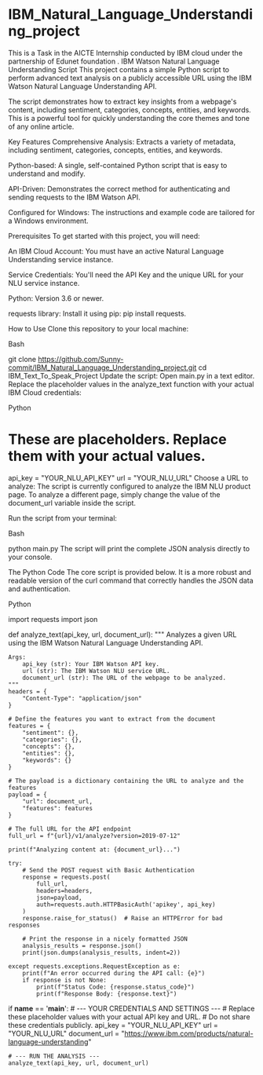 # IBM_Natural_Language_Understanding_project
This is a Task in the AICTE Internship conducted by IBM cloud under the partnership of Edunet foundation .
IBM Watson Natural Language Understanding Script
This project contains a simple Python script to perform advanced text analysis on a publicly accessible URL using the IBM Watson Natural Language Understanding API.

The script demonstrates how to extract key insights from a webpage's content, including sentiment, categories, concepts, entities, and keywords. This is a powerful tool for quickly understanding the core themes and tone of any online article.

Key Features
Comprehensive Analysis: Extracts a variety of metadata, including sentiment, categories, concepts, entities, and keywords.

Python-based: A single, self-contained Python script that is easy to understand and modify.

API-Driven: Demonstrates the correct method for authenticating and sending requests to the IBM Watson API.

Configured for Windows: The instructions and example code are tailored for a Windows environment.

Prerequisites
To get started with this project, you will need:

An IBM Cloud Account: You must have an active Natural Language Understanding service instance.

Service Credentials: You'll need the API Key and the unique URL for your NLU service instance.

Python: Version 3.6 or newer.

requests library: Install it using pip: pip install requests.

How to Use
Clone this repository to your local machine:

Bash

git clone https://github.com/Sunny-commit/IBM_Natural_Language_Understanding_project.git
cd IBM_Text_To_Speak_Project
Update the script:
Open main.py in a text editor. Replace the placeholder values in the analyze_text function with your actual IBM Cloud credentials:

Python

# These are placeholders. Replace them with your actual values.
api_key = "YOUR_NLU_API_KEY"
url = "YOUR_NLU_URL"
Choose a URL to analyze:
The script is currently configured to analyze the IBM NLU product page. To analyze a different page, simply change the value of the document_url variable inside the script.

Run the script from your terminal:

Bash

python main.py
The script will print the complete JSON analysis directly to your console.

The Python Code
The core script is provided below. It is a more robust and readable version of the curl command that correctly handles the JSON data and authentication.

Python

import requests
import json

def analyze_text(api_key, url, document_url):
    """
    Analyzes a given URL using the IBM Watson Natural Language Understanding API.

    Args:
        api_key (str): Your IBM Watson API key.
        url (str): The IBM Watson NLU service URL.
        document_url (str): The URL of the webpage to be analyzed.
    """
    headers = {
        "Content-Type": "application/json"
    }
    
    # Define the features you want to extract from the document
    features = {
        "sentiment": {},
        "categories": {},
        "concepts": {},
        "entities": {},
        "keywords": {}
    }

    # The payload is a dictionary containing the URL to analyze and the features
    payload = {
        "url": document_url,
        "features": features
    }

    # The full URL for the API endpoint
    full_url = f"{url}/v1/analyze?version=2019-07-12"

    print(f"Analyzing content at: {document_url}...")

    try:
        # Send the POST request with Basic Authentication
        response = requests.post(
            full_url,
            headers=headers,
            json=payload,
            auth=requests.auth.HTTPBasicAuth('apikey', api_key)
        )
        response.raise_for_status()  # Raise an HTTPError for bad responses

        # Print the response in a nicely formatted JSON
        analysis_results = response.json()
        print(json.dumps(analysis_results, indent=2))

    except requests.exceptions.RequestException as e:
        print(f"An error occurred during the API call: {e}")
        if response is not None:
            print(f"Status Code: {response.status_code}")
            print(f"Response Body: {response.text}")

if __name__ == '__main__':
    # --- YOUR CREDENTIALS AND SETTINGS ---
    # Replace these placeholder values with your actual API key and URL.
    # Do not share these credentials publicly.
    api_key = "YOUR_NLU_API_KEY"
    url = "YOUR_NLU_URL"
    document_url = "https://www.ibm.com/products/natural-language-understanding"

    # --- RUN THE ANALYSIS ---
    analyze_text(api_key, url, document_url)
